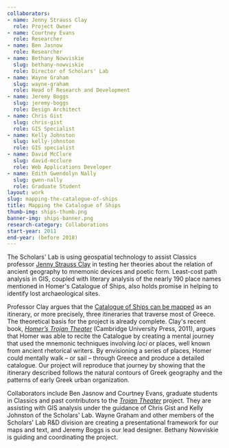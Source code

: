 ```yaml
---
collaborators: 
- name: Jenny Strauss Clay
  role: Project Owner
- name: Courtney Evans
  role: Researcher
- name: Ben Jasnow
  role: Researcher
- name: Bethany Nowviskie
  slug: bethany-nowviskie
  role: Director of Scholars' Lab
- name: Wayne Graham
  slug: wayne-graham
  role: Head of Research and Development
- name: Jeremy Boggs
  slug: jeremy-boggs
  role: Design Architect
- name: Chris Gist
  slug: chris-gist
  role: GIS Specialist
- name: Kelly Johnston
  slug: kelly-johnston
  role: GIS specialist
- name: David McClure
  slug: david-mcclure
  role: Web Applications Developer
- name: Edith Gwendolyn Nally
  slug: gwen-nally
  role: Graduate Student
layout: work
slug: mapping-the-catalogue-of-ships
title: Mapping the Catalogue of Ships
thumb-img: ships-thumb.png
banner-img: ships-banner.png
research-category: Collaborations
start-year: 2011
end-year: (before 2018)
---
```


The Scholars' Lab is using geospatial technology to assist Classics professor [Jenny Strauss Clay](http://classics.virginia.edu/people/profile/jsc2t) in testing her theories about the relation of ancient geography to mnemonic devices and poetic form. Least-cost path analysis in GIS, coupled with literary analysis of the nearly 190 place names mentioned in Homer's Catalogue of Ships, also holds promise in helping to identify lost archaeological sites.

Professor Clay argues that the [Catalogue of Ships can be mapped](http://ships.lib.virginia.edu/) as an itinerary, or more precisely, three itineraries that traverse most of Greece. The theoretical basis for the project is already complete. Clay's recent book, _[Homer’s Trojan Theater](http://books.google.com/books/about/Homer_s_Trojan_Theater.html?id=d8JTqjNWHOsC)_ (Cambridge University Press, 2011), argues that Homer was able to recite the Catalogue by creating a mental journey that used the mnemonic techniques involving _loci_ or places, well known from ancient rhetorical writers. By envisioning a series of places, Homer could mentally walk – or sail – through Greece and produce a detailed catalogue. Our project will reproduce that journey by showing that the itinerary described follows the natural contours of Greek geography and the patterns of early Greek urban organization.

Collaborators include Ben Jasnow and Courtney Evans, graduate students in Classics and past contributors to the _[Trojan Theater](http://www.homerstrojantheater.org)_ project. They are assisting with GIS analysis under the guidance of Chris Gist and Kelly Johnston of the Scholars' Lab. Wayne Graham and other members of the Scholars' Lab R&D division are creating a presentational framework for our maps and text, and Jeremy Boggs is our lead designer. Bethany Nowviskie is guiding and coordinating the project.
